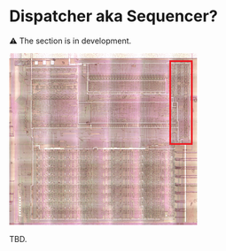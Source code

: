 # Dispatcher aka Sequencer?

:warning: The section is in development.

![locator_dispatch](/imgstore/locator_dispatch.png)

TBD.
